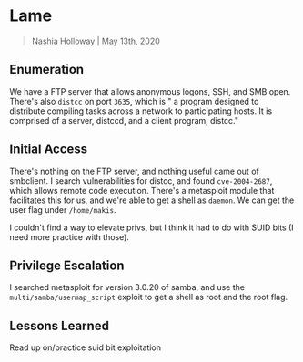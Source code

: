 # Lame 

> Nashia Holloway | May 13th, 2020

## Enumeration

We have a FTP server that allows anonymous logons, SSH, and SMB open. There's also `distcc` on port `3635`, which is " a program designed to distribute compiling tasks across a network to participating hosts. It is comprised of a server, distccd, and a client program, distcc."

## Initial Access

There's nothing on the FTP server, and nothing useful came out of smbclient. I search vulnerabilities for distcc, and found `cve-2004-2687`, which allows remote code execution. There's a metasploit module that facilitates this for us, and we're able to get a shell as `daemon`. We can get the user flag under `/home/makis`.

I couldn't find a way to elevate privs, but I think it had to do with SUID bits (I need more practice with those).

## Privilege Escalation

I searched metasploit for version 3.0.20 of samba, and use the `multi/samba/usermap_script` exploit to get a shell as root and the root flag.

## Lessons Learned 

Read up on/practice suid bit exploitation
